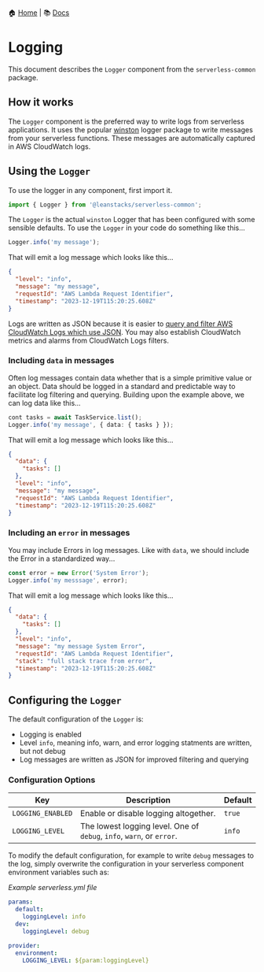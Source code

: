 :house: [Home](/README.md) | :books: [Docs](../DOCS.md)

# Logging

This document describes the `Logger` component from the `serverless-common` package.

## How it works

The `Logger` component is the preferred way to write logs from serverless applications. It uses the popular [winston](https://www.npmjs.com/package/winston) logger package to write messages from your serverless functions. These messages are automatically captured in AWS CloudWatch logs.

## Using the `Logger`

To use the logger in any component, first import it.

```ts
import { Logger } from '@leanstacks/serverless-common';
```

The `Logger` is the actual `winston` Logger that has been configured with some sensible defaults. To use the `Logger` in your code do something like this...

```ts
Logger.info('my message');
```

That will emit a log message which looks like this...

```json
{
  "level": "info",
  "message": "my message",
  "requestId": "AWS Lambda Request Identifier",
  "timestamp": "2023-12-19T115:20:25.608Z"
}
```

Logs are written as JSON because it is easier to [query and filter AWS CloudWatch Logs which use JSON](https://docs.aws.amazon.com/AmazonCloudWatch/latest/logs/FilterAndPatternSyntax.html#matching-terms-json-log-events). You may also establish CloudWatch metrics and alarms from CloudWatch Logs filters.

### Including `data` in messages

Often log messages contain data whether that is a simple primitive value or an object. Data should be logged in a standard and predictable way to facilitate log filtering and querying. Building upon the example above, we can log data like this...

```ts
cont tasks = await TaskService.list();
Logger.info('my message', { data: { tasks } });
```

That will emit a log message which looks like this...

```json
{
  "data": {
    "tasks": []
  },
  "level": "info",
  "message": "my message",
  "requestId": "AWS Lambda Request Identifier",
  "timestamp": "2023-12-19T115:20:25.608Z"
}
```

### Including an `error` in messages

You may include Errors in log messages. Like with `data`, we should include the Error in a standardized way...

```ts
const error = new Error('System Error');
Logger.info('my messsage', error);
```

That will emit a log message which looks like this...

```json
{
  "data": {
    "tasks": []
  },
  "level": "info",
  "message": "my message System Error",
  "requestId": "AWS Lambda Request Identifier",
  "stack": "full stack trace from error",
  "timestamp": "2023-12-19T115:20:25.608Z"
}
```

## Configuring the `Logger`

The default configuration of the `Logger` is:

- Logging is enabled
- Level `info`, meaning info, warn, and error logging statments are written, but not debug
- Log messages are written as JSON for improved filtering and querying

### Configuration Options

| Key               | Description                                                           | Default |
| ----------------- | --------------------------------------------------------------------- | ------- |
| `LOGGING_ENABLED` | Enable or disable logging altogether.                                 | `true`  |
| `LOGGING_LEVEL`   | The lowest logging level. One of `debug`, `info`, `warn`, or `error`. | `info`  |

To modify the default configuration, for example to write `debug` messages to the log, simply overwrite the configuration in your serverless component environment variables such as:

_Example serverless.yml file_

```yml
params:
  default:
    loggingLevel: info
  dev:
    loggingLevel: debug

provider:
  environment:
    LOGGING_LEVEL: ${param:loggingLevel}
```
